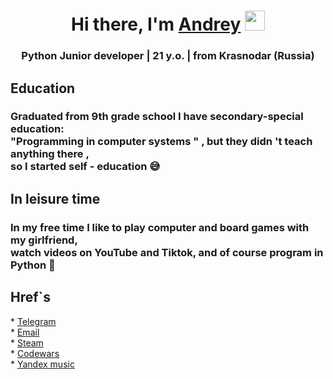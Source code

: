 <h1 align="center">Hi there, I'm <a href="https://daniilshat.ru/" target="_blank">Andrey</a> 
<img src="https://github.com/blackcater/blackcater/raw/main/images/Hi.gif" height="32"/></h1>
<h3 align="center">Python Junior developer | 21 y.o. | from Krasnodar (Russia) </h3>

<h2>Education</h2>
<h3>Graduated from 9th grade school
I have secondary-special education: <br>"Programming in computer systems " , 
but they didn 't teach anything there ,<br> so I started self - education 😅</h3>

<h2>In leisure time</h2>
<h3>In my free time I like to play computer and board games with my girlfriend, <br>watch videos on YouTube and Tiktok, and of course program in Python 🐍</h3>

<h2>Href`s</h2>
* <a href="https://t.me/uzh4sniy">Telegram</a><br>
* <a href="remaker1503@gmail.com">Email</a><br>
* <a href="https://steamcommunity.com/profiles/76561198139147931">Steam</a><br>
* <a href="https://www.codewars.com/users/Uzhasniy">Codewars</a><br>
* <a href="https://music.yandex.ru/users/remaker1503/playlists">Yandex music</a><br>

<!---
Uzhasniy/Uzhasniy is a ✨ special ✨ repository because its `README.md` (this file) appears on your GitHub profile.
You can click the Preview link to take a look at your changes.
--->

